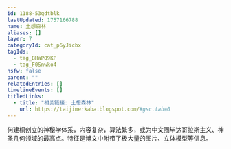 ```yaml
---
id: 1188-53qdtblk
lastUpdated: 1757166788
name: 土想森林
aliases: []
layer: 7
categoryId: cat_p6yJicbx
tagIds:
  - tag_BHaPQ9KP
  - tag_F0Snwko4
nsfw: false
parent: ""
relatedEntries: []
timelineEvents: []
titledLinks:
  - title: "相关链接: 土想森林"
    url: https://taijimerkaba.blogspot.com/#gsc.tab=0
---
```


何建桐创立的神秘学体系，内容复杂，算法繁多，或为中文圈毕达哥拉斯主义、神圣几何领域的最高点。特征是博文中附带了极大量的图片、立体模型等信息。